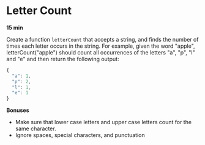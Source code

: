 # Letter Count

**15 min**

Create a function `letterCount` that accepts a string, and finds the number of times each letter
occurs in the string. For example, given the word "apple", letterCount("apple") should count all
occurrences of the letters "a", "p", "l" and "e" and then return the following output:

```javascript
{
  "a": 1,
  "p": 2,
  "l": 1,
  "e": 1
}
```
  
**Bonuses**
  
- Make sure that lower case letters and upper case letters count for the same character.
- Ignore spaces, special characters, and punctuation
